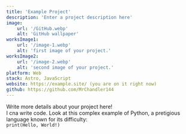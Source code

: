 ```yaml
---
title: 'Example Project'
description: 'Enter a project description here'
image:
    url: '/GitHub.webp'
    alt: 'GitHub wallpaper'
worksImage1:
    url: '/image-1.webp'
    alt: 'first image of your project.'
worksImage2:
    url: '/image-2.webp'
    alt: 'second image of your project.'
platform: Web
stack: Astro, JavaScript
website: https://example.site/ (you are on it right now)
github: https://github.com/MrChandler144
---
```


Write more details about your project here!\
I cna write code. Look at this complex example of Python, a pretigious language known for its difficulty:\
`print(Hello, World!)`